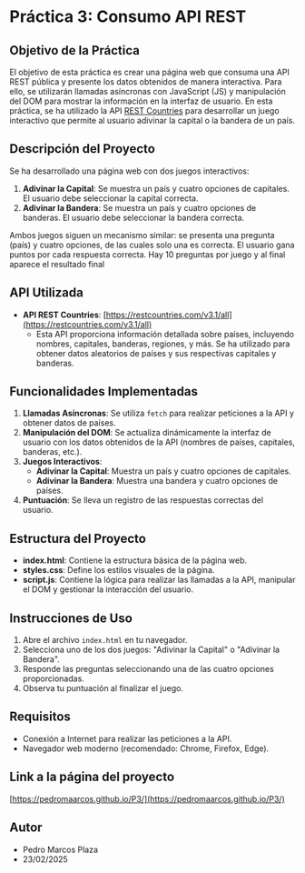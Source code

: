 # Práctica 3: Consumo API REST

## Objetivo de la Práctica
El objetivo de esta práctica es crear una página web que consuma una API REST pública y presente los datos obtenidos de manera interactiva. Para ello, se utilizarán llamadas asíncronas con JavaScript (JS) y manipulación del DOM para mostrar la información en la interfaz de usuario. En esta práctica, se ha utilizado la API [REST Countries](https://restcountries.com/#endpoints-full-name) para desarrollar un juego interactivo que permite al usuario adivinar la capital o la bandera de un país.

## Descripción del Proyecto
Se ha desarrollado una página web con dos juegos interactivos:
1. **Adivinar la Capital**: Se muestra un país y cuatro opciones de capitales. El usuario debe seleccionar la capital correcta.
2. **Adivinar la Bandera**: Se muestra un país y cuatro opciones de banderas. El usuario debe seleccionar la bandera correcta.

Ambos juegos siguen un mecanismo similar: se presenta una pregunta (país) y cuatro opciones, de las cuales solo una es correcta. El usuario gana puntos por cada respuesta correcta. Hay 10 preguntas por juego y al final aparece el resultado final

## API Utilizada
- **API REST Countries**: [https://restcountries.com/v3.1/all](https://restcountries.com/v3.1/all)
  - Esta API proporciona información detallada sobre países, incluyendo nombres, capitales, banderas, regiones, y más. Se ha utilizado para obtener datos aleatorios de países y sus respectivas capitales y banderas.

## Funcionalidades Implementadas
1. **Llamadas Asíncronas**: Se utiliza `fetch` para realizar peticiones a la API y obtener datos de países.
2. **Manipulación del DOM**: Se actualiza dinámicamente la interfaz de usuario con los datos obtenidos de la API (nombres de países, capitales, banderas, etc.).
3. **Juegos Interactivos**:
   - **Adivinar la Capital**: Muestra un país y cuatro opciones de capitales.
   - **Adivinar la Bandera**: Muestra una bandera y cuatro opciones de países.
4. **Puntuación**: Se lleva un registro de las respuestas correctas del usuario.

## Estructura del Proyecto
- **index.html**: Contiene la estructura básica de la página web.
- **styles.css**: Define los estilos visuales de la página.
- **script.js**: Contiene la lógica para realizar las llamadas a la API, manipular el DOM y gestionar la interacción del usuario.

## Instrucciones de Uso
1. Abre el archivo `index.html` en tu navegador.
2. Selecciona uno de los dos juegos: "Adivinar la Capital" o "Adivinar la Bandera".
3. Responde las preguntas seleccionando una de las cuatro opciones proporcionadas.
4. Observa tu puntuación al finalizar el juego.

## Requisitos
- Conexión a Internet para realizar las peticiones a la API.
- Navegador web moderno (recomendado: Chrome, Firefox, Edge).

## Link a la página del proyecto
[https://pedromaarcos.github.io/P3/](https://pedromaarcos.github.io/P3/)

## Autor
- Pedro Marcos Plaza
- 23/02/2025
